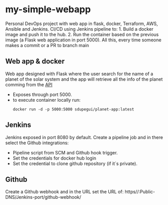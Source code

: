 # my-simple-webapp
Personal DevOps project with web app in flask, docker, Terraform, AWS, Ansible and Jenkins.
CI/CD using Jenkins pipeline to:
    1. Build a docker image and push it to the hub.
    2. Run the container based on the previous image (a Flask web application in port 5000).
 All this, every time someone makes a commit or a PR to branch main
 
## Web app & docker
Web app designed with Flask where the user search for the name of a planet of the solar system and the app will retrieve all the info of the planet comming from the [API](https://api.le-systeme-solaire.net/swagger/)
- Exposes through port 5000.
- to execute container locally run: 
    ```
    docker run -d -p 5000:5000 sdupegui/planet-app:latest
    ```
    
## Jenkins
Jenkins exposed in port 8080 by default. Create a pipeline job and in there select the Github integrations:
- Pipeline script from SCM and Github hook trigger.
- Set the credentials for docker hub login
- Set the credential to clone github repository (if it´s private).

## Github
Create a Github webhook and in the URL set the URL of: https//:Public-DNS/Jenkins-port/github-webhook/
